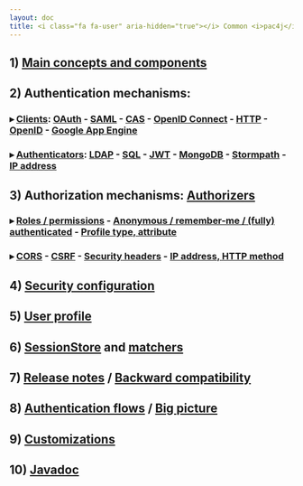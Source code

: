 ```yaml
---
layout: doc
title: <i class="fa fa-user" aria-hidden="true"></i> Common <i>pac4j</i> documentation for all frameworks / tools&#58;
---
```


## 1) [Main concepts and components](/docs/main-concepts-and-components.html)

## 2) Authentication mechanisms:

### &#9656; [Clients](/docs/clients.html): [OAuth](/docs/clients/oauth.html) - [SAML](/docs/clients/saml.html) - [CAS](/docs/clients/cas.html) - [OpenID Connect](/docs/clients/openid-connect.html) - [HTTP](/docs/clients/http.html) - [OpenID](/docs/clients/openid.html) - [Google App Engine](/docs/clients/google-app-engine.html)

### &#9656; [Authenticators](/docs/authenticators.html): [LDAP](/docs/authenticators/ldap.html) - [SQL](/docs/authenticators/sql.html) - [JWT](/docs/authenticators/jwt.html) - [MongoDB](/docs/authenticators/mongodb.html) - [Stormpath](/docs/authenticators/stormpath.html) - [IP address](/docs/authenticators/ip.html)

## 3) Authorization mechanisms: [Authorizers](/docs/authorizers.html)

### &#9656; [Roles / permissions](/docs/authorizers/profile-authorizers.html#roles--permissions) - [Anonymous / remember-me / (fully) authenticated](/docs/authorizers/profile-authorizers.html#authentication-levels) - [Profile type, attribute](/docs/authorizers/profile-authorizers.html#others)

### &#9656; [CORS](/docs/authorizers/web-authorizers.html#cors) - [CSRF](/docs/authorizers/web-authorizers.html#csrf) - [Security headers](/docs/authorizers/web-authorizers.html#security-headers) - [IP address, HTTP method](/docs/authorizers/web-authorizers.html#others)

## 4) [Security configuration](/docs/config.html)

## 5) [User profile](/docs/user-profile.html)

## 6) [SessionStore](/docs/session-store.html) and [matchers](/docs/matchers.html)

## 7) [Release notes](/docs/release-notes.html) / [Backward compatibility](/docs/backward-compatibility.html)

## 8) [Authentication flows](/docs/authentication-flows.html) / [Big picture](/docs/big-picture.html)

## 9) [Customizations](/docs/customizations.html)

## 10) [Javadoc](http://www.pac4j.org/apidocs/pac4j/1.9.2/index.html)
